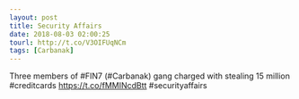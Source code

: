 ```yaml
---
layout: post
title: Security Affairs
date: 2018-08-03 02:00:25
tourl: http://t.co/V3OIFUqNCm
tags: [Carbanak]
---
```

Three members of #FIN7 (#Carbanak) gang charged with stealing 15 million #creditcards
https://t.co/fMMINcdBtt
#securityaffairs